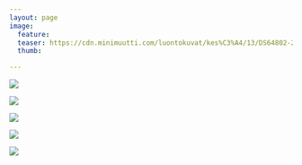 ```yaml
---
layout: page
image:
  feature:
  teaser: https://cdn.minimuutti.com/luontokuvat/kes%C3%A4/13/DS64802-245px.jpg
  thumb:

---
```


![](https://cdn.minimuutti.com/luontokuvat/kes%C3%A4/13/DS64801-800px.jpg)

![](https://cdn.minimuutti.com/luontokuvat/kes%C3%A4/13/DS64802-800px.jpg)

![](https://cdn.minimuutti.com/luontokuvat/kes%C3%A4/13/DS64803-800px.jpg)

![](https://cdn.minimuutti.com/luontokuvat/kes%C3%A4/13/DS64796-800px.jpg)

![](https://cdn.minimuutti.com/luontokuvat/kes%C3%A4/13/DS64799-800px.jpg)
